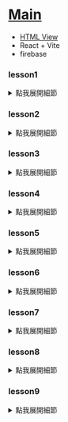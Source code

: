 # [Main](https://github.com/wolf790206/crwn-clothing/tree/main)
-   [HTML View](https://wolf790206.github.io/crwn-clothing/dist/)
-   React + Vite
-   firebase

### lesson1
<details>
<summary>點我展開細節</summary>

[lesson1](https://github.com/wolf790206/crwn-clothing/tree/lesson1)
-   create project
-   use ## npm create vite@latest crwn-clothing -- --template react

</details>

### lesson2
<details>
<summary>點我展開細節</summary>

[lesson2](https://github.com/wolf790206/crwn-clothing/tree/lesson2)
-   use map()
-   update App.jsx : build category obj

</details>

### lesson3
<details>
<summary>點我展開細節</summary>

[lesson3](https://github.com/wolf790206/crwn-clothing/tree/lesson3)
-   add package sass 
-   create file to src add category.styles.scss
-   update App.jsx : import styles

</details>

### lesson4
<details>
<summary>點我展開細節</summary>

[lesson4](https://github.com/wolf790206/crwn-clothing/tree/lesson4)
-   update App.jsx : category obj add imageUrl
-   create folder components/category-item
-   create file to components/category-item add category-item.component.jsx
-   create file to components/category-item add category-item.styles.scss
-   update App.jsx : copy .category-container
    -   to category-item.component.jsx
-   update category.styles.scss : copy .category-container
    -   to category-item.styles.scss
-   update category-item.component.jsx : import styles
-   update App.jsx : import CategoryItem

</details>

### lesson5
<details>
<summary>點我展開細節</summary>

[lesson5](https://github.com/wolf790206/crwn-clothing/tree/lesson5)
-   update vite.config.js : add file link 
-   create file to ./ add jsconfig.json
-   update jsconfig.json : add file link 
-   create folder components/directory
-   create file to components/directory add directory.component.jsx
-   create file to components/directory add directory.styles.scss
-   update App.jsx : copy .categories-container
    -   to directory.component.jsx
-   update category.styles.scss : copy .categories-container
    -   to directory.styles.scss
-   delete category.styles.scss
</details>

### lesson6
<details>
<summary>點我展開細節</summary>

[lesson6](https://github.com/wolf790206/crwn-clothing/tree/lesson6)
-   update index.html : add fonts link
-   update index.css to index.scss : add fonts family
-   update main.jsx : change import index.scss

</details>

### lesson7
<details>
<summary>點我展開細節</summary> 

[lesson7](https://github.com/wolf790206/crwn-clothing/tree/lesson7)
-   add package react-router@7
-   update main.jsx : add react-router BrowserRouter
-   create folder routers
-   create folder routers/home
-   create file to routers/home add home.component.jsx
-   update App.jsx : copy all code
    -   to directory.component.jsx
-   update directory.component.jsx : App String change to Home
-   update App.jsx : import Home
-   update App.jsx : add react-router Route & Routes
-   update App.jsx : set Home Route
-   update vite.config.js : add rouers link 
-   update jsconfig.json : add rouers link 

</details>

### lesson8
<details>
<summary>點我展開細節</summary> 

[lesson8](https://github.com/wolf790206/crwn-clothing/tree/lesson8)
-   update App.jsx : add react-router Outlet
-   update App.jsx : add navigation & shop
-   update App.jsx : update route code

</details>

### lesson9
<details>
<summary>點我展開細節</summary>

[lesson9](https://github.com/wolf790206/crwn-clothing/tree/lesson9)
-   create folder routers/navigation
-   create file to routers/navigation add navigation.component.jsx
-   update App.jsx : copy Navigation ()=>{}
    -   to navigation.component.jsx
-   update navigation.component.jsx : add react-router Outlet & Link
-   update navigation.component.jsx : add react Fragment
-   update App.jsx : remove react-router Outlet & Navigation ()=>{}
-   update App.jsx : import Navigation.component.jsx
-   update navigation.component.jsx : update home link & shop link

</details>

